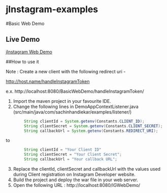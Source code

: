 jInstagram-examples
===================


#Basic Web Demo 

## Live Demo 

[jInstagram Web Demo](http://jinsta-demo.herokuapp.com/)

##How to use it

Note : Create a new client with the following redirect uri -	

http://host.name/handleInstagramToken

e.x. http://localhost:8080/BasicWebDemo/handleInstagramToken/

1. Import the maven project in your favourite IDE.
2. Change the following lines in DemoAppContextListener.java (src/main/java/com/sachinhandiekar/examples/listener/)

```java
        String clientId = System.getenv(Constants.CLIENT_ID);
        String clientSecret = System.getenv(Constants.CLIENT_SECRET);
        String callbackUrl = System.getenv(Constants.REDIRECT_URI);
```

to

```java
        String clientId = "Your Client ID"
        String clientSecret = "Your Client Secret";
        String callbackUrl = "Your callback URL";
```

3. Replace the clientId, clientSecret and callbackUrl with the values used during Client registration on Instagram Developer website.
4. Build the project and deploy the war file in your web server.
5. Open the following URL : http://localhost:8080/IGWebDemo/
